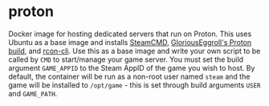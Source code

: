 # proton
Docker image for hosting dedicated servers that run on Proton. This uses Ubuntu as a base image and installs [SteamCMD](https://developer.valvesoftware.com/wiki/SteamCMD), [GloriousEggroll's Proton build](https://github.com/GloriousEggroll/proton-ge-custom), and [rcon-cli](https://github.com/gorcon/rcon-cli). Use this as a base image and write your own script to be called by `CMD` to start/manage your game server. You must set the build argument `GAME_APPID` to the Steam AppID of the game you wish to host. By default, the container will be run as a non-root user named `steam` and the game will be installed to `/opt/game` - this is set through build arguments `USER` and `GAME_PATH`.
